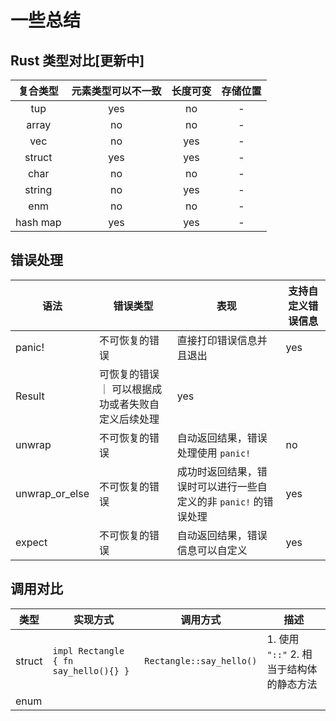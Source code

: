 # 一些总结
## Rust 类型对比[更新中]

| 复合类型 | 元素类型可以不一致 | 长度可变 | 存储位置 |
|:-------:|:--------------:|:----------:|:------:|
| tup | yes | no | - |
| array | no | no | - |
| vec | no | yes | - |
| struct | yes | yes | - |
| char | no | no | - |
| string | no | yes | - |
| enm | no | no | - |
| hash map | yes | yes | - |

## 错误处理
| 语法 | 错误类型 | 表现 | 支持自定义错误信息 |
|-----|---------|-------|---------------|
| panic! | 不可恢复的错误 | 直接打印错误信息并且退出 | yes |
| Result | 可恢复的错误 ｜ 可以根据成功或者失败自定义后续处理 | yes |
| unwrap | 不可恢复的错误 | 自动返回结果，错误处理使用 `panic!` | no |
| unwrap_or_else | 不可恢复的错误 | 成功时返回结果，错误时可以进行一些自定义的非 `panic!` 的错误处理 |  yes |
| expect | 不可恢复的错误 | 自动返回结果，错误信息可以自定义 | yes |

## 调用对比

| 类型 | 实现方式 |调用方式| 描述  |
|--------|------|-------|-----|
| struct |`impl Rectangle { fn say_hello(){} }` | `Rectangle::say_hello()` | 1. 使用 `"::"` 2. 相当于结构体的静态方法 |
| enum | | |